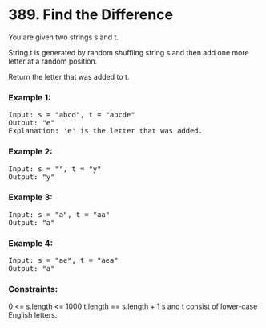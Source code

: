 # 389. Find the Difference

You are given two strings s and t.

String t is generated by random shuffling string s and then add one more letter at a random position.

Return the letter that was added to t.

 

### Example 1:

<pre>Input: s = "abcd", t = "abcde"
Output: "e"
Explanation: 'e' is the letter that was added.</pre>

### Example 2:

<pre>Input: s = "", t = "y"
Output: "y"</pre>

### Example 3:

<pre>Input: s = "a", t = "aa"
Output: "a"</pre>
### Example 4:

<pre>Input: s = "ae", t = "aea"
Output: "a"</pre>
 

### Constraints:

0 <= s.length <= 1000
t.length == s.length + 1
s and t consist of lower-case English letters.
